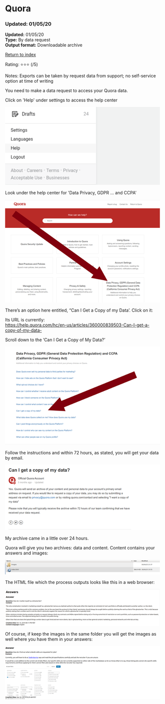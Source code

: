 # Quora

### Updated: 01/05/20

**Updated:** 01/05/20 <br/>
**Type:** By data request  <br/>
**Output format:** Downloadable archive

[Return to index](https://github.com/danielrosehilljlm/CloudBackupApproaches)

Rating: ⭐⭐⭐ (/5)

Notes: Exports can be taken by request data from support; no self-service option at time of writing


<p>You need to make a data request to access your Quora data. 

<p>Click on 'Help' under settings to access the help center

![Quora](/images/quora_2.png)

<p>Look under the help center for 'Data Privacy, GDPR ... and CCPA'

![Quora](/images/quora_1.png)

<p>There’s an option here entitled, “Can I Get a Copy of my Data’. Click on it:

Its URL is currently:<br/>
https://help.quora.com/hc/en-us/articles/360000839503-Can-I-get-a-copy-of-my-data-

Scroll down to the ‘Can I Get a Copy of My Data?’

![Quora](/images/quora_3.png)

Follow the instructions and within 72 hours, as stated, you will get your data by email.

![Quora](/images/quora_4.png)

My archive came in a little over 24 hours.

Quora will give you two archives: data and content. Content contains your answers and images:

![Quora](/images/quora_5.png)

The HTML file which the process outputs looks like this in a web browser:

![Quora](/images/quora_6.png)

Of course, if keep the images in the same folder you will get the images as well where you have them in your answers:

![Quora](/images/quora_7.png)
